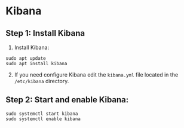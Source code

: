 # Kibana

## Step 1: Install Kibana

1. Install Kibana:

```
sudo apt update
sudo apt install kibana
```

2. If you need configure Kibana edit the `kibana.yml` file located in the `/etc/kibana` directory.

## Step 2: Start and enable Kibana:

```
sudo systemctl start kibana
sudo systemctl enable kibana
```

